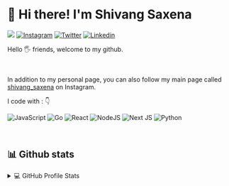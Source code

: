 # 👋 Hi there! I'm Shivang Saxena

<div align="left">

 ![](https://komarev.com/ghpvc/?username=saxenashivang&label=PROFILE+VIEWS&style=for-the-badge&color=brightgreen)
[![Instagram](https://img.shields.io/badge/saxenashivang-%23E4405F.svg?style=for-the-badge&logo=Instagram&logoColor=white)](https://www.instagram.com/shivang_saxena/)
[![Twitter](https://img.shields.io/badge/saxenashivang-%231DA1F2.svg?style=for-the-badge&logo=Twitter&logoColor=white)](https://twitter.com/shivang5198/)
[![Linkedin](https://img.shields.io/badge/saxenashivang-%231DA1F2.svg?style=for-the-badge&logo=Linkedin&logoColor=white)](https://www.linkedin.com/in/shivang-saxena//)

 
</div>  
<p align="justify"> 
Hello 🖐️ friends, welcome to my github.

&nbsp;

In addition to my personal page, you can also follow my main page called <a href="https://www.instagram.com/shivang_saxena/">shivang_saxena</a> on Instagram.
</p>


<p align="left">
I code with :  👇

![JavaScript](https://img.shields.io/badge/javascript-%23323330.svg?style=for-the-badge&logo=javascript&logoColor=%23F7DF1E)
![Go](https://img.shields.io/badge/go-%2300ADD8.svg?style=for-the-badge&logo=go&logoColor=white)
  ![React](https://img.shields.io/badge/react-%2320232a.svg?style=for-the-badge&logo=react&logoColor=%2361DAFB)
  ![NodeJS](https://img.shields.io/badge/node.js-6DA55F?style=for-the-badge&logo=node.js&logoColor=white)
  ![Next JS](https://img.shields.io/badge/Next-black?style=for-the-badge&logo=next.js&logoColor=white)
  ![Python](https://img.shields.io/badge/python-3670A0?style=for-the-badge&logo=python&logoColor=ffdd54)
  
</p>

&nbsp;
&nbsp;
## 📊 Github stats

<details> 
  <summary>💻 GitHub Profile Stats</summary>
  <br/>
    <a href="https://github.com/anuraghazra/github-readme-stats"><img alt="Shivang Saxena Github Stats" src="https://github-readme-stats.vercel.app/api/?username=saxenashivang&show_icons=true&count_private=true&theme=default&hide_border=true&bg_color=fff&title_color=00E676&icon_color=00E676%22%20height=%22192px"/></a>
  <a href="https://github.com/anuraghazra/github-readme-stats"><img alt="rzashakeri's Top Languages" src="https://github-readme-stats.vercel.app/api/top-langs/?username=saxenashivang&langs_count=8&layout=compact&theme=default&hide_border=true&bg_color=fff&title_color=000&icon_color=000" height="192px"/></a>
  <br/>
</details>
